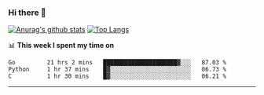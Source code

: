 ### Hi there 👋

<!--
**Yiwen-Chan/Yiwen-Chan** is a ✨ _special_ ✨ repository because its `README.md` (this file) appears on your GitHub profile.

Here are some ideas to get you started:

- 🔭 I’m currently working on ...
- 🌱 I’m currently learning ...
- 👯 I’m looking to collaborate on ...
- 🤔 I’m looking for help with ...
- 💬 Ask me about ...
- 📫 How to reach me: ...
- 😄 Pronouns: ...
- ⚡ Fun fact: ...
-->
[![Anurag's github stats](https://github-readme-stats.vercel.app/api?username=Yiwen-Chan)](https://github.com/anuraghazra/github-readme-stats)
[![Top Langs](https://github-readme-stats.vercel.app/api/top-langs/?username=Yiwen-Chan)](https://github.com/anuraghazra/github-readme-stats)

📊 **This week I spent my time on**
<!--START_SECTION:waka-->
```text
Go         21 hrs 2 mins   █████████████████████▓░░░   87.03 % 
Python     1 hr 37 mins    █▓░░░░░░░░░░░░░░░░░░░░░░░   06.73 % 
C          1 hr 30 mins    █▓░░░░░░░░░░░░░░░░░░░░░░░   06.21 % 
```
<!--END_SECTION:waka-->

***

